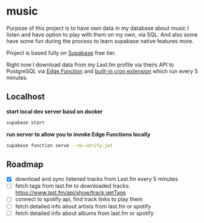 # music

Purpose of this project is to have own data in my database about music I listen and have option to play with them on my own, via SQL. And also some have some fun during the process to learn supabase native features more. 

Project is based fully on [Supabase](https://supabase.com) free tier. 

Right now I download data from my Last.fm profile via theirs API to PostgreSQL via [Edge Function](https://supabase.com/docs/guides/functions) and [built-in cron extension](https://supabase.com/docs/guides/cron) which run every 5 minutes.

## Localhost

**start local dev server basd on docker**

```bash
supabase start
```

**run server to allow you to invoke Edge Functions locally**

```bash
supabase function serve --no-verify-jwt
```

## Roadmap

- [x] download and sync listened tracks from Last.fm every 5 minutes 
- [ ] fetch tags from last.fm to downloaded tracks: https://www.last.fm/api/show/track.getTags
- [ ] connect to spotify api, find track links to play them
- [ ] fetch detailed info about artists from last.fm or spotify
- [ ] fetch detailed info about albums from last.fm or spotify
